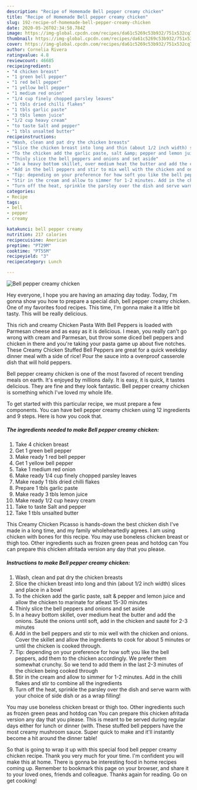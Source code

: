```yaml
---
description: "Recipe of Homemade Bell pepper creamy chicken"
title: "Recipe of Homemade Bell pepper creamy chicken"
slug: 192-recipe-of-homemade-bell-pepper-creamy-chicken
date: 2020-05-26T02:34:58.784Z
image: https://img-global.cpcdn.com/recipes/da61c5269c53b932/751x532cq70/bell-pepper-creamy-chicken-recipe-main-photo.jpg
thumbnail: https://img-global.cpcdn.com/recipes/da61c5269c53b932/751x532cq70/bell-pepper-creamy-chicken-recipe-main-photo.jpg
cover: https://img-global.cpcdn.com/recipes/da61c5269c53b932/751x532cq70/bell-pepper-creamy-chicken-recipe-main-photo.jpg
author: Cornelia Rivera
ratingvalue: 4.8
reviewcount: 46685
recipeingredient:
- "4 chicken breast"
- "1 green bell pepper"
- "1 red bell pepper"
- "1 yellow bell pepper"
- "1 medium red onion"
- "1/4 cup finely chopped parsley leaves"
- "1 tbls dried chilli flakes"
- "1 tbls garlic paste"
- "3 tbls lemon juice"
- "1/2 cup heavy cream"
- "to taste Salt and pepper"
- "1 tbls unsalted butter"
recipeinstructions:
- "Wash, clean and pat dry the chicken breasts"
- "Slice the chicken breast into long and thin (about 1/2 inch width) slices and place in a bowl"
- "To the chicken add the garlic paste, salt &amp; pepper and lemon juice and allow the chicken to marinate for atleast 15-30 minutes"
- "Thinly slice the bell peppers and onions and set aside"
- "In a heavy bottom skillet, over medium heat the butter and add the onions. Sauté the onions until soft, add in the chicken and sauté for 2-3 minutes"
- "Add in the bell peppers and stir to mix well with the chicken and onions. Cover the skillet and allow the ingredients to cook for about 5 minutes or until the chicken is cooked through."
- "Tip: depending on your preference for how soft you like the bell peppers, add them to the chicken accordingly. We prefer them somewhat crunchy. So we tend to add them in the last 2-3 minutes of the chicken being cooked through"
- "Stir in the cream and allow to simmer for 1-2 minutes. Add in the chilli flakes and stir to combine all the ingredients"
- "Turn off the heat, sprinkle the parsley over the dish and serve warm with your choice of side dish or as a wrap filling!"
categories:
- Recipe
tags:
- bell
- pepper
- creamy

katakunci: bell pepper creamy 
nutrition: 217 calories
recipecuisine: American
preptime: "PT29M"
cooktime: "PT55M"
recipeyield: "3"
recipecategory: Lunch

---
```



![Bell pepper creamy chicken](https://img-global.cpcdn.com/recipes/da61c5269c53b932/751x532cq70/bell-pepper-creamy-chicken-recipe-main-photo.jpg)

Hey everyone, I hope you are having an amazing day today. Today, I'm gonna show you how to prepare a special dish, bell pepper creamy chicken. One of my favorites food recipes. This time, I'm gonna make it a little bit tasty. This will be really delicious.

This rich and creamy Chicken Pasta With Bell Peppers is loaded with Parmesan cheese and as easy as it is delicious. I mean, you really can&#39;t go wrong with cream and Parmesan, but throw some diced bell peppers and chicken in there and you&#39;re taking your pasta game up about five notches. These Creamy Chicken Stuffed Bell Peppers are great for a quick weekday dinner meal with a side of rice! Pour the sauce into a ovenproof casserole dish that will hold peppers.

Bell pepper creamy chicken is one of the most favored of recent trending meals on earth. It's enjoyed by millions daily. It is easy, it is quick, it tastes delicious. They are fine and they look fantastic. Bell pepper creamy chicken is something which I've loved my whole life.


To get started with this particular recipe, we must prepare a few components. You can have bell pepper creamy chicken using 12 ingredients and 9 steps. Here is how you cook that.

<!--inarticleads1-->

##### The ingredients needed to make Bell pepper creamy chicken:

1. Take 4 chicken breast
1. Get 1 green bell pepper
1. Make ready 1 red bell pepper
1. Get 1 yellow bell pepper
1. Take 1 medium red onion
1. Make ready 1/4 cup finely chopped parsley leaves
1. Make ready 1 tbls dried chilli flakes
1. Prepare 1 tbls garlic paste
1. Make ready 3 tbls lemon juice
1. Make ready 1/2 cup heavy cream
1. Take to taste Salt and pepper
1. Take 1 tbls unsalted butter


This Creamy Chicken Picasso is hands-down the best chicken dish I&#39;ve made in a long time, and my family wholeheartedly agrees. I am using chicken with bones for this recipe. You may use boneless chicken breast or thigh too. Other ingredients such as frozen green peas and hotdog can You can prepare this chicken afritada version any day that you please. 

<!--inarticleads2-->

##### Instructions to make Bell pepper creamy chicken:

1. Wash, clean and pat dry the chicken breasts
1. Slice the chicken breast into long and thin (about 1/2 inch width) slices and place in a bowl
1. To the chicken add the garlic paste, salt &amp; pepper and lemon juice and allow the chicken to marinate for atleast 15-30 minutes
1. Thinly slice the bell peppers and onions and set aside
1. In a heavy bottom skillet, over medium heat the butter and add the onions. Sauté the onions until soft, add in the chicken and sauté for 2-3 minutes
1. Add in the bell peppers and stir to mix well with the chicken and onions. Cover the skillet and allow the ingredients to cook for about 5 minutes or until the chicken is cooked through.
1. Tip: depending on your preference for how soft you like the bell peppers, add them to the chicken accordingly. We prefer them somewhat crunchy. So we tend to add them in the last 2-3 minutes of the chicken being cooked through
1. Stir in the cream and allow to simmer for 1-2 minutes. Add in the chilli flakes and stir to combine all the ingredients
1. Turn off the heat, sprinkle the parsley over the dish and serve warm with your choice of side dish or as a wrap filling!


You may use boneless chicken breast or thigh too. Other ingredients such as frozen green peas and hotdog can You can prepare this chicken afritada version any day that you please. This is meant to be served during regular days either for lunch or dinner (with. These stuffed bell peppers have the most creamy mushroom sauce. Super quick to make and it&#39;ll instantly become a hit around the dinner table! 

So that is going to wrap it up with this special food bell pepper creamy chicken recipe. Thank you very much for your time. I'm confident you will make this at home. There is gonna be interesting food in home recipes coming up. Remember to bookmark this page on your browser, and share it to your loved ones, friends and colleague. Thanks again for reading. Go on get cooking!
